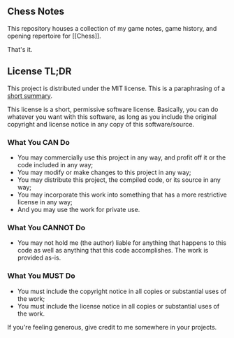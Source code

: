## Chess Notes

This repository houses a collection of my game notes, game history, and opening repertoire for [[Chess]].

That's it.

## License TL;DR

This project is distributed under the MIT license. This is a paraphrasing of a [short summary](https://tldrlegal.com/license/mit-license).

This license is a short, permissive software license. Basically, you can do whatever you want with this software, as long as you include the original copyright and license notice in any copy of this software/source.

### What You CAN Do

-   You may commercially use this project in any way, and profit off it or the code included in any way;
-   You may modify or make changes to this project in any way;
-   You may distribute this project, the compiled code, or its source in any way;
-   You may incorporate this work into something that has a more restrictive license in any way;
-   And you may use the work for private use.

### What You CANNOT Do

-   You may not hold me (the author) liable for anything that happens to this
    code as well as anything that this code accomplishes. The work is provided
    as-is.

### What You MUST Do

-   You must include the copyright notice in all copies or substantial uses of the work;
-   You must include the license notice in all copies or substantial uses of the work.

If you're feeling generous, give credit to me somewhere in your projects.
